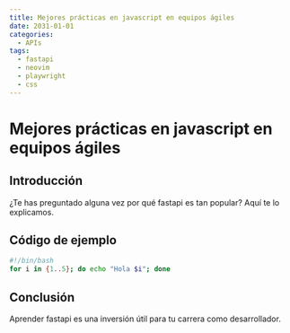 ```yaml
---
title: Mejores prácticas en javascript en equipos ágiles
date: 2031-01-01
categories:
  - APIs
tags:
  - fastapi
  - neovim
  - playwright
  - css
---
```


# Mejores prácticas en javascript en equipos ágiles

## Introducción

¿Te has preguntado alguna vez por qué fastapi es tan popular? Aquí te lo explicamos.

## Código de ejemplo

```bash
#!/bin/bash
for i in {1..5}; do echo "Hola $i"; done
```

## Conclusión

Aprender fastapi es una inversión útil para tu carrera como desarrollador.